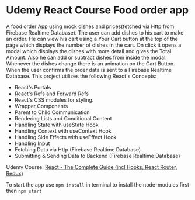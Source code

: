 # Udemy React Course Food order app

A food order App using mock dishes and prices(fetched via Http from Firebase Realtime Database). The user can add dishes to his cart to make an order. He can view his cart using a Your Cart button at the top of the page which displays the number of dishes in the cart. On click it opens a modal which displays the dishes with more detail and gives the Total Amount. Also he can add or subtract dishes from inside the modal. Whenever the dishes change there is an animation on the Cart Button. When the user confirms the order data is sent to a Firebase Realtime Database.
This project utilizes the following React's Concepts:

- React's Portals
- React's Refs and Forward Refs
- React's CSS modules for styling.
- Wrapper Components
- Parent to Child Communication
- Rendering Lists and Conditional Content
- Handling State with useState Hook
- Handling Context with useContext Hook
- Handling Side Effects with useEffect Hook
- Handling Input
- Fetching Data via Http (Firebase Realtime Database)
- Submitting & Sending Data to Backend (Firebase Realtime Database)





Udemy Course: [React - The Complete Guide (incl Hooks, React Router, Redux)](https://www.udemy.com/share/101WbyAEYdcl5bRXkF/)

To start the app use `npm install` in terminal to install the node-modules first then `npm start`
